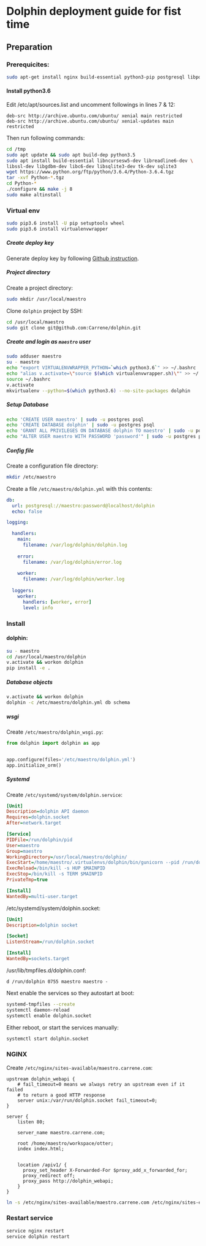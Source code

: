 
Dolphin deployment guide for fist time
==================================

Preparation
-----------

### Prerequicites:

```bash
sudo apt-get install nginx build-essential python3-pip postgresql libpq-dev
```

#### Install python3.6

Edit /etc/apt/sources.list and uncomment followings in lines 7 & 12:

```
deb-src http://archive.ubuntu.com/ubuntu/ xenial main restricted 
deb-src http://archive.ubuntu.com/ubuntu/ xenial-updates main restricted    
```

Then run following commands:

```bash
cd /tmp
sudo apt update && sudo apt build-dep python3.5
sudo apt install build-essential libncursesw5-dev libreadline6-dev \
libssl-dev libgdbm-dev libc6-dev libsqlite3-dev tk-dev sqlite3    
wget https://www.python.org/ftp/python/3.6.4/Python-3.6.4.tgz    
tar -xvf Python-*.tgz    
cd Python-*    
./configure && make -j 8    
sudo make altinstall    
```

### Virtual env

```bash
sudo pip3.6 install -U pip setuptools wheel
sudo pip3.6 install virtualenvwrapper
```

##### Create deploy key

Generate deploy key by following [Github instruction](https://developer.github.com/v3/guides/managing-deploy-keys/#deploy-keys).

##### Project directory

Create a project directory:

```bash
sudo mkdir /usr/local/maestro
```

Clone `dolphin` project by SSH:

```bash
cd /usr/local/maestro
sudo git clone git@github.com:Carrene/dolphin.git
```
##### Create and login as `maestro` user

```bash
sudo adduser maestro
su - maestro
echo "export VIRTUALENVWRAPPER_PYTHON=`which python3.6`" >> ~/.bashrc
echo "alias v.activate=\"source $(which virtualenvwrapper.sh)\"" >> ~/.bashrc
source ~/.bashrc
v.activate
mkvirtualenv --python=$(which python3.6) --no-site-packages dolphin

```

##### Setup Database

```bash
echo 'CREATE USER maestro' | sudo -u postgres psql
echo 'CREATE DATABASE dolphin' | sudo -u postgres psql
echo 'GRANT ALL PRIVILEGES ON DATABASE dolphin TO maestro' | sudo -u postgres psql
echo "ALTER USER maestro WITH PASSWORD 'password'" | sudo -u postgres psql
```

##### Config file

Create a configuration file directory:
```bash
mkdir /etc/maestro
```

Create a file `/etc/maestro/dolphin.yml` with this contents:

```yaml
db:
  url: postgresql://maestro:password@localhost/dolphin
  echo: false

logging:

  handlers:
    main:
      filename: /var/log/dolphin/dolphin.log
      
    error:
      filename: /var/log/dolphin/error.log
    
    worker:
      filename: /var/log/dolphin/worker.log
    
  loggers:
    worker:
      handlers: [worker, error]
      level: info

```

### Install

#### dolphin:
```bash
su - maestro
cd /usr/local/maestro/dolphin
v.activate && workon dolphin
pip install -e .
```

##### Database objects

```bash
v.activate && workon dolphin
dolphin -c /etc/maestro/dolphin.yml db schema
```

##### wsgi

Create `/etc/maestro/dolphin_wsgi.py`:
```python
from dolphin import dolphin as app


app.configure(files='/etc/maestro/dolphin.yml')
app.initialize_orm()

```

##### Systemd

Create `/etc/systemd/system/dolphin.service`:

```ini
[Unit]
Description=dolphin API daemon
Requires=dolphin.socket
After=network.target

[Service]
PIDFile=/run/dolphin/pid
User=maestro
Group=maestro
WorkingDirectory=/usr/local/maestro/dolphin/
ExecStart=/home/maestro/.virtualenvs/dolphin/bin/gunicorn --pid /run/dolphin/pid --chdir /etc/maestro dolphin_wsgi:app
ExecReload=/bin/kill -s HUP $MAINPID
ExecStop=/bin/kill -s TERM $MAINPID
PrivateTmp=true

[Install]
WantedBy=multi-user.target


```

/etc/systemd/system/dolphin.socket:

```ini
[Unit]
Description=dolphin socket

[Socket]
ListenStream=/run/dolphin.socket

[Install]
WantedBy=sockets.target
```

/usr/lib/tmpfiles.d/dolphin.conf:

```
d /run/dolphin 0755 maestro maestro -
```

Next enable the services so they autostart at boot:

```bash
systemd-tmpfiles --create
systemctl daemon-reload
systemctl enable dolphin.socket
```

Either reboot, or start the services manually:

```bash
systemctl start dolphin.socket
```

### NGINX

Create `/etc/nginx/sites-available/maestro.carrene.com`:

```
upstream dolphin_webapi {
    # fail_timeout=0 means we always retry an upstream even if it failed
    # to return a good HTTP response
    server unix:/var/run/dolphin.socket fail_timeout=0;
}

server {
    listen 80;

    server_name maestro.carrene.com;

    root /home/maestro/workspace/otter;
    index index.html;


    location /apiv1/ {
      proxy_set_header X-Forwarded-For $proxy_add_x_forwarded_for;
      proxy_redirect off;
      proxy_pass http://dolphin_webapi;
    }
}

```

```bash
ln -s /etc/nginx/sites-available/maestro.carrene.com /etc/nginx/sites-enabled/
```

### Restart service

```bash
service nginx restart
service dolphin restart
```
